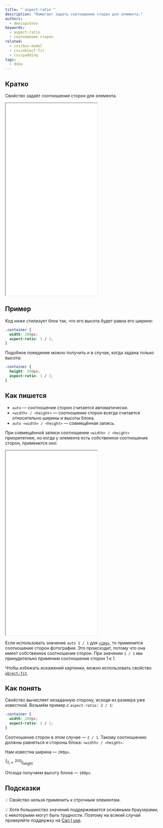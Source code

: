 ```yaml
---
title: "`aspect-ratio`"
description: "Помогает задать соотношение сторон для элемента."
authors:
  - denisputnov
keywords:
  - aspect-ratio
  - соотношение сторон
related:
  - css/box-model
  - css/object-fit
  - css/padding
tags:
  - doka
---
```


## Кратко

Свойство задаёт соотношение сторон для элемента.

<iframe title="Как это работает с блоком" src="demos/variants/" height="630"></iframe>

## Пример

Код ниже стилизует блок так, что его высота будет равна его ширине:

```css
.container {
  width: 200px;
  aspect-ratio: 1 / 1;
}
```

Подобное поведение можно получить и в случае, когда задана только высота:

```css
.container {
  height: 200px;
  aspect-ratio: 1 / 1;
}
```

## Как пишется

- `auto` — соотношение сторон считается автоматически.
- `<width> / <height>` — соотношение сторон всегда считается относительно ширины и высоты блока.
- `auto <width> / <height>` — совмещённая запись.

При совмещённой записи соотношение `<width> / <height>` приоритетнее, но когда у элемента есть собственное соотношение сторон, применится оно:

<iframe title="Собственное соотношение сторон у тега <img>" src="demos/aspect-ratio-auto/" height="605"></iframe>

Если использовать значение `auto 1 / 1` для [`<img>`](/html/img/), то применится соотношение сторон фотографии. Это происходит, потому что она имеет собственное соотношение сторон. При значении `1 / 1` мы принудительно применим соотношение сторон 1 к 1.

Чтобы избежать искажений картинки, можно использовать свойство [`object-fit`](/css/object-fit/).

## Как понять

Свойство вычисляет незаданную сторону, исходя из размера уже известной. Возьмём пример с `aspect-ratio: 2 / 1`:

```css
.container {
  width: 200px;
  aspect-ratio: 2 / 1;
}
```
Соотношение сторон в этом случае — `2 / 1`. Такому соотношению должны равняться и стороны блока: `<width> / <height>`.

Нам известна ширина — `200px`.

<sup>2</sup>⁄<sub>1</sub> = <sup>200</sup>⁄<sub>height</sub>

Отсюда получаем высоту блока — `100px`.

## Подсказки

💡 Свойство нельзя применить к строчным элементам.

💡 Хотя большинство значений поддерживается основными браузерами, с некоторыми могут быть трудности. Поэтому на всякий случай проверяйте поддержку на [Can I use](https://caniuse.com/?search=aspect-ratio).
